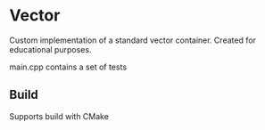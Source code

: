 # Vector

Custom implementation of a standard vector container. Created for educational purposes.

main.cpp contains a set of tests

## Build

Supports build with CMake
